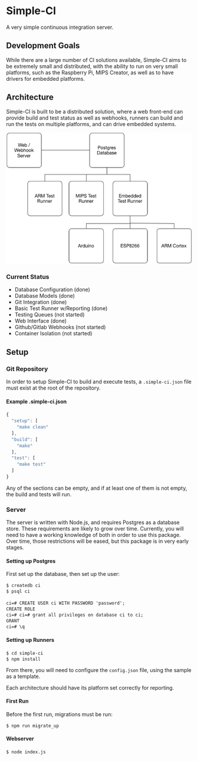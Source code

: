 # Simple-CI

A very simple continuous integration server.

## Development Goals

While there are a large number of CI solutions available, Simple-CI aims to
be extremely small and distributed, with the ability to run on very small
platforms, such as the Raspberry Pi, MIPS Creator, as well as to have drivers
for embedded platforms.

## Architecture

Simple-CI is built to be a distributed solution, where a web front-end can
provide build and test status as well as webhooks, runners can build and run
the tests on multiple platforms, and can drive embedded systems.

![Architecture](img/architecture.png)

### Current Status

* Database Configuration (done)
* Database Models (done)
* Git Integration (done)
* Basic Test Runner w/Reporting (done)
* Testing Queues (not started)
* Web Interface (done)
* Github/Gitlab Webhooks (not started)
* Container Isolation (not started)

## Setup

### Git Repository

In order to setup Simple-CI to build and execute tests, a `.simple-ci.json`
file must exist at the root of the repository.

#### Example .simple-ci.json

```js
{
  "setup": [
    "make clean"
  ],
  "build": [
    "make"
  ],
  "test": [
    "make test"
  ]
}
```

Any of the sections can be empty, and if at least one of them is not empty,
the build and tests will run.

### Server

The server is written with Node.js, and requires Postgres as a database store.
These requirements are likely to grow over time.  Currently, you will need to
have a working knowledge of both in order to use this package.  Over time,
those restrictions will be eased, but this package is in very early stages.

#### Setting up Postgres

First set up the database, then set up the user:

```
$ createdb ci
$ psql ci

ci=# CREATE USER ci WITH PASSWORD 'password';
CREATE ROLE
ci=# ci=# grant all privileges on database ci to ci;
GRANT
ci=# \q
```

#### Setting up Runners

```
$ cd simple-ci
$ npm install
```

From there, you will need to configure the `config.json` file, using the sample
as a template.

Each architecture should have its platform set correctly for reporting.

#### First Run

Before the first run, migrations must be run:

```
$ npm run migrate_up
```

#### Webserver

```
$ node index.js
```
